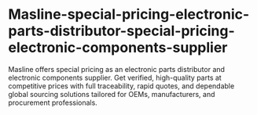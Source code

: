# Masline-special-pricing-electronic-parts-distributor-special-pricing-electronic-components-supplier
Masline offers special pricing as an electronic parts distributor and electronic components supplier. Get verified, high-quality parts at competitive prices with full traceability, rapid quotes, and dependable global sourcing solutions tailored for OEMs, manufacturers, and procurement professionals.
